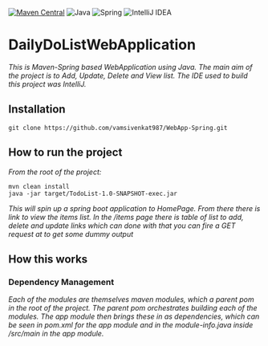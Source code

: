 [![Maven Central](https://maven-badges.herokuapp.com/maven-central/cz.jirutka.rsql/rsql-parser/badge.svg)](https://maven-badges.herokuapp.com/maven-central/cz.jirutka.rsql/rsql-parser)
![Java](https://img.shields.io/badge/java-%23ED8B00.svg?style=for-the-badge&logo=java&logoColor=white)
![Spring](https://img.shields.io/badge/spring-%236DB33F.svg?style=for-the-badge&logo=spring&logoColor=white)
![IntelliJ IDEA](https://img.shields.io/badge/IntelliJIDEA-000000.svg?style=for-the-badge&logo=intellij-idea&logoColor=white)

# DailyDoListWebApplication

*This is Maven-Spring based WebApplication using Java. The main aim of the project is to Add, Update, Delete and View list. The IDE used to build this project was IntelliJ.*
## Installation
```
git clone https://github.com/vamsivenkat987/WebApp-Spring.git
```

## How to run the project
*From the root of the project:*

```
mvn clean install
java -jar target/TodoList-1.0-SNAPSHOT-exec.jar
```
*This will spin up a spring boot application to HomePage. From there there is link to view the items list. In the /items page there is table of list to add, delete and update links which can done with 
that you can fire a GET request at to get some dummy output*


## How this works
### Dependency Management
*Each of the modules are themselves maven modules, which a parent pom in the root of the project. The parent pom orchestrates building each of the modules.*
*The app module then brings these in as dependencies, which can be seen in pom.xml for the app module and in the module-info.java inside /src/main in the app module.*
